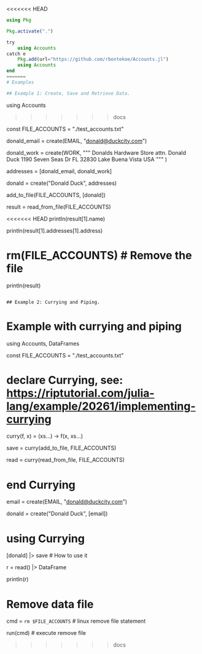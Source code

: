 <<<<<<< HEAD
```julia
using Pkg

Pkg.activate(".")

try
    using Accounts
catch e
    Pkg.add(url="https://github.com/rbontekoe/Accounts.jl")
    using Accounts
end
=======
# Examples

## Example 1: Create, Save and Retrieve Data.
```
using Accounts
>>>>>>> docs

const FILE_ACCOUNTS = "./test_accounts.txt"

donald_email = create(EMAIL, "donald@duckcity.com")

donald_work = create(WORK,
  """
  Donalds Hardware Store
  attn. Donald Duck
  1190 Seven Seas Dr
  FL 32830 Lake Buena Vista
  USA
  """
)

addresses = [donald_email, donald_work]

donald = create("Donald Duck", addresses)

add_to_file(FILE_ACCOUNTS, [donald])

result = read_from_file(FILE_ACCOUNTS)

<<<<<<< HEAD
println(result[1].name)

println(result[1].addresses[1].address)

rm(FILE_ACCOUNTS) # Remove the file
=======
println(result)
```

## Example 2: Currying and Piping.
```
# Example with currying and piping

using Accounts, DataFrames

const FILE_ACCOUNTS = "./test_accounts.txt"

# declare Currying, see: https://riptutorial.com/julia-lang/example/20261/implementing-currying

curry(f, x) = (xs...) -> f(x, xs...)

save = curry(add_to_file, FILE_ACCOUNTS)

read = curry(read_from_file, FILE_ACCOUNTS)

# end Currying

email = create(EMAIL, "donald@duckcity.com")

donald = create("Donald Duck", [email])

# using Currying

[donald] |> save # How to use it

r = read() |> DataFrame

println(r)

# Remove data file

cmd = `rm $FILE_ACCOUNTS` # linux remove file statement

run(cmd) # execute remove file
>>>>>>> docs
```
